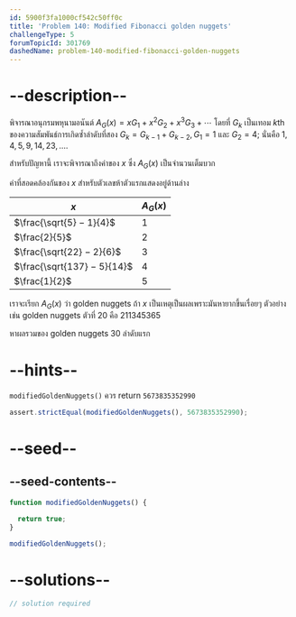 ```yaml
---
id: 5900f3fa1000cf542c50ff0c
title: 'Problem 140: Modified Fibonacci golden nuggets'
challengeType: 5
forumTopicId: 301769
dashedName: problem-140-modified-fibonacci-golden-nuggets
---
```


# --description--


พิจารณาอนุกรมพหุนามอนันต์ $A_G(x) = xG_1 + x^2G_2 + x^3G_3 + \cdots$ โดยที่ $G_k$ เป็นเทอม $k$th ของความสัมพันธ์การเกิดซ้ำลำดับที่สอง $G_k = G_{k − 1 } + G_{k − 2}, G_1 = 1$ และ $G_2 = 4$; นั่นคือ $1, 4, 5, 9, 14, 23, \ldots$.

สำหรับปัญหานี้ เราจะพิจารณาถึงค่าของ $x$ ซึ่ง $A_G(x)$ เป็นจำนวนเต็มบวก

ค่าที่สอดคล้องกันของ $x$ สำหรับตัวเลขห้าตัวแรกแสดงอยู่ด้านล่าง

| $x$                         | $A_G(x)$ |
|-----------------------------|----------|
| $\frac{\sqrt{5} − 1}{4}$    | $1$      |
| $\frac{2}{5}$               | $2$      |
| $\frac{\sqrt{22} − 2}{6}$   | $3$      |
| $\frac{\sqrt{137} − 5}{14}$ | $4$      |
| $\frac{1}{2}$               | $5$      |

เราจะเรียก $A_G(x)$ ว่า golden nuggets  ถ้า $x$ เป็นเหตุเป็นผลเพราะมันหายากขึ้นเรื่อยๆ ตัวอย่างเช่น golden nuggets ตัวที่ 20 คือ 211345365

หาผลรวมของ golden nuggets 30 ลำดับแรก

# --hints--

`modifiedGoldenNuggets()` ควร return `5673835352990`

```js
assert.strictEqual(modifiedGoldenNuggets(), 5673835352990);
```

# --seed--

## --seed-contents--

```js
function modifiedGoldenNuggets() {

  return true;
}

modifiedGoldenNuggets();
```

# --solutions--

```js
// solution required
```
